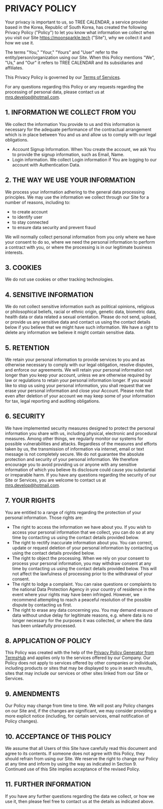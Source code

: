 # PRIVACY POLICY

Your privacy is important to us, so TREE CALENDAR, a service provider based in the Korea, Republic of South Korea, has created the following Privacy Policy ("Policy") to let you know what information we collect when you visit our Site https://moonsparkle.tech ("Site"), why we collect it and how we use it.

The terms "You," "Your," "Yours" and "User" refer to the entity/person/organization using our Site.
When this Policy mentions "We", "Us," and "Our" it refers to TREE CALENDAR and its subsidiaries and affiliates.


This Privacy Policy is governed by our [Terms of Services](include_website_tos_from_project).

For any questions regarding this Policy or any requests regarding the processing of personal data, please contact us at mrq.develop@hotmail.com.

## 1. INFORMATION WE COLLECT FROM YOU
We collect the information You provide to us and this information is necessary for the adequate performance of the contractual arrangement which is in place between You and us and allow us to comply with our legal obligations.

 - Account Signup Information. When You create the account, we ask You to provide the signup information, such as Email, Name.
 - Login information. We collect Login information if You are logging to our account with Authentication Data.



## 2. THE WAY WE USE YOUR INFORMATION
We process your information adhering to the general data processing principles.
We may use the information we collect through our Site for a number of reasons, including to:

 - to create account
 - to identify user
 - to stay connected
 - to ensure data security and prevent fraud

We will normally collect personal information from you only where we have your consent to do so, where we need the personal information to perform a contract with you, or where the processing is in our legitimate business interests.


## 3. COOKIES
We do not use cookies or other tracking technologies.


## 4. SENSITIVE INFORMATION
We do not collect sensitive information such as political opinions, religious or philosophical beliefs, racial or ethnic origin, genetic data, biometric data, health data or data related a sexual orientation.
Please do not send, upload, or provide us any sensitive data and contact us using the contact details below if you believe that we might have such information. We have a right to delete any information we believe it might contain sensitive data.


## 5. RETENTION
We retain your personal information to provide services to you and as otherwise necessary to comply with our legal obligation, resolve disputes, and enforce our agreements.
We will retain your personal information not longer than you keep your account, unless we are otherwise required by law or regulations to retain your personal information longer.
If you would like to stop us using your personal information, you shall request that we erase your personal information and close your Account. Please note that even after deletion of your account we may keep some of your information for tax, legal reporting and auditing obligations.


## 6. SECURITY
We have implemented security measures designed to protect the personal information you share with us, including physical, electronic and procedural measures. Among other things, we regularly monitor our systems for possible vulnerabilities and attacks.
Regardless of the measures and efforts taken by us, the transmission of information via internet, email or text message is not completely secure. We do not guarantee the absolute protection and security of your personal information.
We therefore encourage you to avoid providing us or anyone with any sensitive information of which you believe its disclosure could cause you substantial or irreparable harm.
If you have any questions regarding the security of our Site or Services, you are welcome to contact us at mrq.develop@hotmail.com.


## 7. YOUR RIGHTS
You are entitled to a range of rights regarding the protection of your personal information. Those rights are:

 - The right to access the information we have about you. If you wish to access your personal information that we collect, you can do so at any time by contacting us using the contact details provided below.
 - The right to rectify inaccurate information about you. You can correct, update or request deletion of your personal information by contacting us using the contact details provided below.
 - The right to object the processing. When we rely on your consent to process your personal information, you may withdraw consent at any time by contacting us using the contact details provided below. This will not affect the lawfulness of processing prior to the withdrawal of your consent.
 - The right to lodge a complaint. You can raise questions or complaints to the national Data Protection Agency in your country of residence in the event where your rights may have been infringed. However, we recommend attempting to reach a peaceful resolution of the possible dispute by contacting us first.
 - The right to erase any data concerning you. You may demand erasure of data without undue delay for legitimate reasons, e.g. where data is no longer necessary for the purposes it was collected, or where the data has been unlawfully processed.



## 8. APPLICATION OF POLICY
This Policy was created with the help of the [Privacy Policy Generator from TermsHub](https://termshub.io/privacy-policy?utm_source=referral&utm_medium=generated_documents&utm_campaign=referral_documents&utm_content=pp_th_text) and applies only to the services offered by our Company. Our Policy does not apply to services offered by other companies or individuals, including products or sites that may be displayed to you in search results, sites that may include our services or other sites linked from our Site or Services.


## 9. AMENDMENTS
Our Policy may change from time to time. We will post any Policy changes on our Site and, if the changes are significant, we may consider providing a more explicit notice (including, for certain services, email notification of Policy changes).


## 10. ACCEPTANCE OF THIS POLICY
We assume that all Users of this Site have carefully read this document and agree to its contents. If someone does not agree with this Policy, they should refrain from using our Site. We reserve the right to change our Policy at any time and inform by using the way as indicated in Section 9. Continued use of this Site implies acceptance of the revised Policy.


## 11. FURTHER INFORMATION
If you have any further questions regarding the data we collect, or how we use it, then please feel free to contact us at the details as indicated above.
